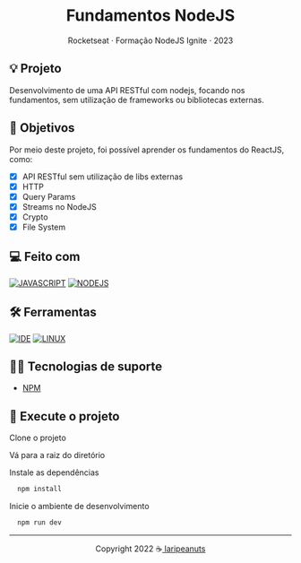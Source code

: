<div align="center">
  <h1>Fundamentos NodeJS</h1>
  <p>Rocketseat · Formação NodeJS Ignite · 2023</p>
</div>

## 💡 Projeto

Desenvolvimento de uma API RESTful com nodejs, focando nos fundamentos, sem utilização de frameworks ou bibliotecas externas.

## 🎯 Objetivos

Por meio deste projeto, foi possível aprender os fundamentos do ReactJS, como:

- [x] API RESTful sem utilização de libs externas
- [x] HTTP
- [x] Query Params
- [x] Streams no NodeJS
- [x] Crypto
- [x] File System

<!-- ## 🥳 Aplicação

### Preview · [DEMO]()

<p align="center">
  <img src="./.github/preview-01.png" alt="start" width="60%">
</p> -->

## 💻 Feito com

[![JAVASCRIPT](https://img.shields.io/badge/JavaScript-F7DF1E?style=for-the-badge&logo=javascript&logoColor=black)](https://developer.mozilla.org/pt-BR/docs/Web/JavaScript)
[![NODEJS](https://img.shields.io/badge/Node.js-43853D?style=for-the-badge&logo=node.js&logoColor=white)](https://nodejs.org/en/)

## 🛠️ Ferramentas

[![IDE](https://img.shields.io/badge/Visual_studio_code-0078D4?style=for-the-badge&logo=visual%20studio%20code&logoColor=white)](https://code.visualstudio.com/)
[![LINUX](https://img.shields.io/badge/Linux-000000?style=for-the-badge&logo=linux&logoColor=white)](https://pop.system76.com/)

## 🦸‍♂️ Tecnologias de suporte

- [NPM](https://www.npmjs.com/)

## 🚀 Execute o projeto

Clone o projeto

Vá para a raiz do diretório

Instale as dependências

```bash
  npm install
```

Inicie o ambiente de desenvolvimento

```bash
  npm run dev
```

---

<p align="center">Copyright 2022 ☕<a href="https://github.com/laripeanuts"> laripeanuts</a></p>
